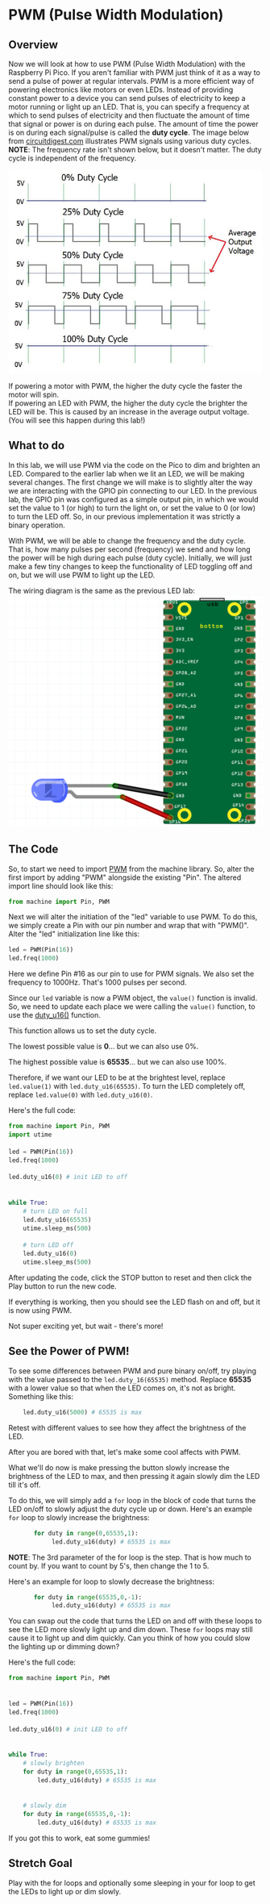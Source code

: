 # PWM (Pulse Width Modulation)

## Overview

Now we will look at how to use PWM (Pulse Width Modulation) with the Raspberry Pi Pico.  If you aren't familiar with PWM just think of it as a way to send a pulse of power at regular intervals.  PWM is a more efficient way of powering electronics like motors or even LEDs.  Instead of providing constant power to a device you can send pulses of electricity to keep a motor running or light up an LED. That is, you can specify a frequency at which to send pulses of electricity and then fluctuate the amount of time that signal or power is on during each pulse.  The amount of time the power is on during each signal/pulse is called the **duty cycle**.  The image below from [circuitdigest.com](https://circuitdigest.com/tutorial/what-is-pwm-pulse-width-modulation) illustrates PWM signals using various duty cycles. **NOTE**: The frequency rate isn't shown below, but it doesn't matter. The duty cycle is independent of the frequency.

![PWM](/lessons/images/Pulse-Width-Modulation.jpg)

If powering a motor with PWM, the higher the duty cycle the faster the motor will spin.  
If powering an LED with PWM, the higher the duty cycle the brighter the LED will be.
This is caused by an increase in the average output voltage. (You will see this happen during this lab!)

 ## What to do

In this lab, we will use PWM via the code on the Pico to dim and brighten an LED. Compared to the earlier lab when we lit an LED, we will be making several changes.
The first change we will make is to slightly alter the way we are interacting with the GPIO pin connecting to our LED. In the previous lab, the GPIO pin was configured as a simple output pin, in which we would set the value to 1 (or high) to turn the light on, or set the value to 0 (or low) to turn the LED off.  So, in our previous implementation it was strictly a binary operation.

With PWM, we will be able to change the frequency and the duty cycle.  That is, how many pulses per second (frequency) we send and how long the power will be high during each pulse (duty cycle).  Initially, we will just make a few tiny changes to keep the functionality of LED toggling off and on, but we will use PWM to light up the LED.

The wiring diagram is the same as the previous LED lab:
![Wiring Diagram](/lessons/images/simple_led2_bb.png)

## The Code

So, to start we need to import [PWM](https://docs.micropython.org/en/latest/library/machine.PWM.html?highlight=pwm) from the machine library.  So, alter the first import by adding "PWM" alongside the existing "Pin".  The altered import line should look like this:

```Python
from machine import Pin, PWM
```
Next we will alter the initiation of the "led" variable to use PWM.  To do this, we simply create a Pin with our pin number and wrap that with "PWM()".  
Alter the "led" initialization line like this:
```Python
led = PWM(Pin(16))
led.freq(1000)
```

Here we define Pin #16 as our pin to use for PWM signals.  We also set the frequency to 1000Hz. That's 1000 pulses per second.  

Since our `led` variable is now a PWM object, the `value()` function is invalid.  So, we need to update each place we were calling the `value()` function, to use the [duty_u16()](https://docs.micropython.org/en/latest/library/machine.PWM.html?highlight=pwm#machine.PWM.duty_u16) function.

This function allows us to set the duty cycle.

The lowest possible value is **0**... but we can also use 0%.

The highest possible value is **65535**... but we can also use 100%. 

Therefore, if we want our LED to be at the brightest level, replace `led.value(1)` with `led.duty_u16(65535)`.
To turn the LED completely off, replace `led.value(0)` with `led.duty_u16(0)`.

Here's the full code:

```Python
from machine import Pin, PWM
import utime

led = PWM(Pin(16))
led.freq(1000)

led.duty_u16(0) # init LED to off


while True:
    # turn LED on full
    led.duty_u16(65535) 
    utime.sleep_ms(500)
    
    # turn LED off
    led.duty_u16(0)
    utime.sleep_ms(500)

```

After updating the code, click the STOP button to reset and then click the Play button to run the new code.

If everything is working, then you should see the LED flash on and off, but it is now using PWM.

Not super exciting yet, but wait - there's more!

## See the Power of PWM!

To see some differences between PWM and pure binary on/off, try playing with the value passed to the `led.duty_16(65535)` method.  Replace **65535** with a lower value so that when the LED comes on, it's not as bright.  Something like this:

```Python
    led.duty_u16(5000) # 65535 is max
```

Retest with different values to see how they affect the brightness of the LED.

After you are bored with that, let's make some cool affects with PWM.

What we'll do now is make pressing the button slowly increase the brightness of the LED to max, and then pressing it again slowly dim the LED till it's off.

To do this, we will simply add a `for` loop in the block of code that turns the LED on/off to slowly adjust the duty cycle up or down.  Here's an example `for` loop to slowly increase the brightness:

```Python
       for duty in range(0,65535,1):
            led.duty_u16(duty) # 65535 is max
```
**NOTE**: The 3rd parameter of the for loop is the step.  That is how much to count by.  If you want to count by 5's, then change the 1 to 5.

Here's an example for loop to slowly decrease the brightness:

```Python
       for duty in range(65535,0,-1):
            led.duty_u16(duty) # 65535 is max
```

You can swap out the code that turns the LED on and off with these loops to see the LED more slowly light up and dim down.  These `for` loops may still cause it to light up and dim quickly.  Can you think of how you could slow the lighting up or dimming down?

Here's the full code:

```Python
from machine import Pin, PWM


led = PWM(Pin(16))
led.freq(1000)

led.duty_u16(0) # init LED to off


while True:
    # slowly brighten
    for duty in range(0,65535,1):
        led.duty_u16(duty) # 65535 is max
        

    # slowly dim
    for duty in range(65535,0,-1):
        led.duty_u16(duty) # 65535 is max

```

If you got this to work, eat some gummies!

## Stretch Goal

Play with the for loops and optionally some sleeping in your for loop to get the LEDs to light up or dim slowly.